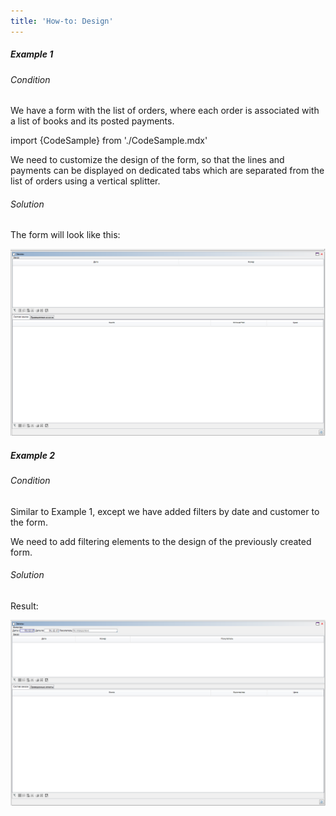 ```yaml
---
title: 'How-to: Design'
---
```


##### Example 1

###### Condition

We have a form with the list of orders, where each order is associated with a list of books and its posted payments.

import {CodeSample} from './CodeSample.mdx'

<CodeSample url="http://documentation.lsfusion.org:5000/sample?file=UseCaseDesign&block=sample1"/>

We need to customize the design of the form, so that the lines and payments can be displayed on dedicated tabs which are separated from the list of orders using a vertical splitter.

###### Solution

<CodeSample url="http://documentation.lsfusion.org:5000/sample?file=UseCaseDesign&block=solution1"/>

The form will look like this:

![](attachments/36307439/46367472.png)

##### Example 2

###### Condition

Similar to Example 1, except we have added filters by date and customer to the form.

<CodeSample url="http://documentation.lsfusion.org:5000/sample?file=UseCaseDesign&block=sample2"/>

We need to add filtering elements to the design of the previously created form.

###### Solution

<CodeSample url="http://documentation.lsfusion.org:5000/sample?file=UseCaseDesign&block=solution2"/>

Result:

![](attachments/36307439/46367474.png)
